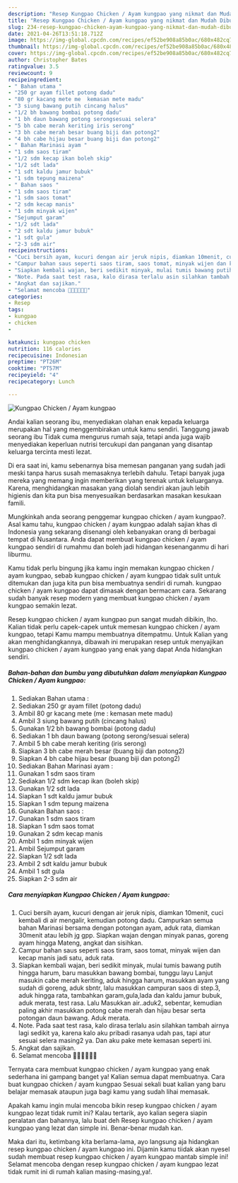 ```yaml
---
description: "Resep Kungpao Chicken / Ayam kungpao yang nikmat dan Mudah Dibuat"
title: "Resep Kungpao Chicken / Ayam kungpao yang nikmat dan Mudah Dibuat"
slug: 234-resep-kungpao-chicken-ayam-kungpao-yang-nikmat-dan-mudah-dibuat
date: 2021-04-26T13:51:18.712Z
image: https://img-global.cpcdn.com/recipes/ef52be908a85b0ac/680x482cq70/kungpao-chicken-ayam-kungpao-foto-resep-utama.jpg
thumbnail: https://img-global.cpcdn.com/recipes/ef52be908a85b0ac/680x482cq70/kungpao-chicken-ayam-kungpao-foto-resep-utama.jpg
cover: https://img-global.cpcdn.com/recipes/ef52be908a85b0ac/680x482cq70/kungpao-chicken-ayam-kungpao-foto-resep-utama.jpg
author: Christopher Bates
ratingvalue: 3.5
reviewcount: 9
recipeingredient:
- " Bahan utama "
- "250 gr ayam fillet potong dadu"
- "80 gr kacang mete me  kemasan mete madu"
- "3 siung bawang putih cincang halus"
- "1/2 bh bawang bombai potong dadu"
- "1 bh daun bawang potong serongsesuai selera"
- "5 bh cabe merah keriting iris serong"
- "3 bh cabe merah besar buang biji dan potong2"
- "4 bh cabe hijau besar buang biji dan potong2"
- " Bahan Marinasi ayam "
- "1 sdm saos tiram"
- "1/2 sdm kecap ikan boleh skip"
- "1/2 sdt lada"
- "1 sdt kaldu jamur bubuk"
- "1 sdm tepung maizena"
- " Bahan saos "
- "1 sdm saos tiram"
- "1 sdm saos tomat"
- "2 sdm kecap manis"
- "1 sdm minyak wijen"
- "Sejumput garam"
- "1/2 sdt lada"
- "2 sdt kaldu jamur bubuk"
- "1 sdt gula"
- "2-3 sdm air"
recipeinstructions:
- "Cuci bersih ayam, kucuri dengan air jeruk nipis, diamkan 10menit, cuci kembali di air mengalir, kemudian potong dadu. Campurkan semua bahan Marinasi bersama dengan potongan ayam, aduk rata, diamkan 30menit atau lebih jg gpp. Siapkan wajan dengan minyak panas, goreng ayam hingga Mateng, angkat dan sisihkan."
- "Campur bahan saus seperti saos tiram, saos tomat, minyak wijen dan kecap manis jadi satu, aduk rata."
- "Siapkan kembali wajan, beri sedikit minyak, mulai tumis bawang putih hingga harum, baru masukkan bawang bombai, tunggu layu Lanjut masukin cabe merah keriting, aduk hingga harum, masukkan ayam yang sudah di goreng, aduk sbntr, lalu masukkan campuran saos di step.3, aduk hingga rata, tambahkan garam,gula,lada dan kaldu jamur bubuk, aduk merata, test rasa. Lalu Masukkan air..aduk2, sebentar, kemudian paling akhir masukkan potong cabe merah dan hijau besar serta potongan daun bawang. Aduk merata."
- "Note. Pada saat test rasa, kalo dirasa terlalu asin silahkan tambah airnya lagi sedikit ya, karena kalo aku pribadi rasanya udah pas, tapi atur sesuai selera masing2 ya. Dan aku pake mete kemasan seperti ini."
- "Angkat dan sajikan."
- "Selamat mencoba 🙏🙏🥰🥰💪💪"
categories:
- Resep
tags:
- kungpao
- chicken
- 

katakunci: kungpao chicken  
nutrition: 116 calories
recipecuisine: Indonesian
preptime: "PT26M"
cooktime: "PT57M"
recipeyield: "4"
recipecategory: Lunch

---
```



![Kungpao Chicken / Ayam kungpao](https://img-global.cpcdn.com/recipes/ef52be908a85b0ac/680x482cq70/kungpao-chicken-ayam-kungpao-foto-resep-utama.jpg)

Andai kalian seorang ibu, menyediakan olahan enak kepada keluarga merupakan hal yang menggembirakan untuk kamu sendiri. Tanggung jawab seorang ibu Tidak cuma mengurus rumah saja, tetapi anda juga wajib menyediakan keperluan nutrisi tercukupi dan panganan yang disantap keluarga tercinta mesti lezat.

Di era  saat ini, kamu sebenarnya bisa memesan panganan yang sudah jadi meski tanpa harus susah memasaknya terlebih dahulu. Tetapi banyak juga mereka yang memang ingin memberikan yang terenak untuk keluarganya. Karena, menghidangkan masakan yang diolah sendiri akan jauh lebih higienis dan kita pun bisa menyesuaikan berdasarkan masakan kesukaan famili. 



Mungkinkah anda seorang penggemar kungpao chicken / ayam kungpao?. Asal kamu tahu, kungpao chicken / ayam kungpao adalah sajian khas di Indonesia yang sekarang disenangi oleh kebanyakan orang di berbagai tempat di Nusantara. Anda dapat membuat kungpao chicken / ayam kungpao sendiri di rumahmu dan boleh jadi hidangan kesenanganmu di hari liburmu.

Kamu tidak perlu bingung jika kamu ingin memakan kungpao chicken / ayam kungpao, sebab kungpao chicken / ayam kungpao tidak sulit untuk ditemukan dan juga kita pun bisa membuatnya sendiri di rumah. kungpao chicken / ayam kungpao dapat dimasak dengan bermacam cara. Sekarang sudah banyak resep modern yang membuat kungpao chicken / ayam kungpao semakin lezat.

Resep kungpao chicken / ayam kungpao pun sangat mudah dibikin, lho. Kalian tidak perlu capek-capek untuk memesan kungpao chicken / ayam kungpao, tetapi Kamu mampu membuatnya ditempatmu. Untuk Kalian yang akan menghidangkannya, dibawah ini merupakan resep untuk menyajikan kungpao chicken / ayam kungpao yang enak yang dapat Anda hidangkan sendiri.

<!--inarticleads1-->

##### Bahan-bahan dan bumbu yang dibutuhkan dalam menyiapkan Kungpao Chicken / Ayam kungpao:

1. Sediakan  Bahan utama :
1. Sediakan 250 gr ayam fillet (potong dadu)
1. Ambil 80 gr kacang mete (me : kemasan mete madu)
1. Ambil 3 siung bawang putih (cincang halus)
1. Gunakan 1/2 bh bawang bombai (potong dadu)
1. Sediakan 1 bh daun bawang (potong serong/sesuai selera)
1. Ambil 5 bh cabe merah keriting (iris serong)
1. Siapkan 3 bh cabe merah besar (buang biji dan potong2)
1. Siapkan 4 bh cabe hijau besar (buang biji dan potong2)
1. Sediakan  Bahan Marinasi ayam :
1. Gunakan 1 sdm saos tiram
1. Sediakan 1/2 sdm kecap ikan (boleh skip)
1. Gunakan 1/2 sdt lada
1. Siapkan 1 sdt kaldu jamur bubuk
1. Siapkan 1 sdm tepung maizena
1. Gunakan  Bahan saos :
1. Gunakan 1 sdm saos tiram
1. Siapkan 1 sdm saos tomat
1. Gunakan 2 sdm kecap manis
1. Ambil 1 sdm minyak wijen
1. Ambil Sejumput garam
1. Siapkan 1/2 sdt lada
1. Ambil 2 sdt kaldu jamur bubuk
1. Ambil 1 sdt gula
1. Siapkan 2-3 sdm air




<!--inarticleads2-->

##### Cara menyiapkan Kungpao Chicken / Ayam kungpao:

1. Cuci bersih ayam, kucuri dengan air jeruk nipis, diamkan 10menit, cuci kembali di air mengalir, kemudian potong dadu. Campurkan semua bahan Marinasi bersama dengan potongan ayam, aduk rata, diamkan 30menit atau lebih jg gpp. Siapkan wajan dengan minyak panas, goreng ayam hingga Mateng, angkat dan sisihkan.
1. Campur bahan saus seperti saos tiram, saos tomat, minyak wijen dan kecap manis jadi satu, aduk rata.
1. Siapkan kembali wajan, beri sedikit minyak, mulai tumis bawang putih hingga harum, baru masukkan bawang bombai, tunggu layu Lanjut masukin cabe merah keriting, aduk hingga harum, masukkan ayam yang sudah di goreng, aduk sbntr, lalu masukkan campuran saos di step.3, aduk hingga rata, tambahkan garam,gula,lada dan kaldu jamur bubuk, aduk merata, test rasa. Lalu Masukkan air..aduk2, sebentar, kemudian paling akhir masukkan potong cabe merah dan hijau besar serta potongan daun bawang. Aduk merata.
1. Note. Pada saat test rasa, kalo dirasa terlalu asin silahkan tambah airnya lagi sedikit ya, karena kalo aku pribadi rasanya udah pas, tapi atur sesuai selera masing2 ya. Dan aku pake mete kemasan seperti ini.
1. Angkat dan sajikan.
1. Selamat mencoba 🙏🙏🥰🥰💪💪




Ternyata cara membuat kungpao chicken / ayam kungpao yang enak sederhana ini gampang banget ya! Kalian semua dapat membuatnya. Cara buat kungpao chicken / ayam kungpao Sesuai sekali buat kalian yang baru belajar memasak ataupun juga bagi kamu yang sudah lihai memasak.

Apakah kamu ingin mulai mencoba bikin resep kungpao chicken / ayam kungpao lezat tidak rumit ini? Kalau tertarik, ayo kalian segera siapin peralatan dan bahannya, lalu buat deh Resep kungpao chicken / ayam kungpao yang lezat dan simple ini. Benar-benar mudah kan. 

Maka dari itu, ketimbang kita berlama-lama, ayo langsung aja hidangkan resep kungpao chicken / ayam kungpao ini. Dijamin kamu tiidak akan nyesel sudah membuat resep kungpao chicken / ayam kungpao mantab simple ini! Selamat mencoba dengan resep kungpao chicken / ayam kungpao lezat tidak rumit ini di rumah kalian masing-masing,ya!.

